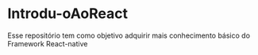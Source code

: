 # Introdu-oAoReact
Esse repositório  tem como objetivo adquirir mais conhecimento básico do Framework React-native
